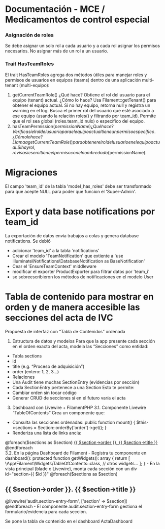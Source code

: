 # Documentación - MCE / Medicamentos de control especial

### Asignación de roles

Se debe asignar un solo rol a cada usuario y a cada rol asignar los permisos necesarios. No asignar más de un rol a un usuario.

### Trait HasTeamRoles

El trait HasTeamRoles agrega dos métodos útiles para manejar roles y permisos de usuarios en equipos (teams) dentro de una aplicación multi-tenant (multi-equipo):

1. getCurrentTeamRole()
¿Qué hace?
Obtiene el rol del usuario para el equipo (tenant) actual.
¿Cómo lo hace?
Usa Filament::getTenant() para obtener el equipo actual.
Si no hay equipo, retorna null y registra un warning en el log.
Busca el primer rol del usuario que esté asociado a ese equipo (usando la relación roles() y filtrando por team_id).
Permite que el rol sea global (roles.team_id nulo) o específico del equipo.
2. hasTeamPermission($permissionName)
¿Qué hace?
Verifica si el rol del usuario para el equipo actual tiene un permiso específico.
¿Cómo lo hace?
Llama a getCurrentTeamRole() para obtener el rol del usuario en el equipo actual.
Si hay rol, revisa si ese rol tiene el permiso con el nombre dado ($permissionName).

# Migraciones

El campo 'team_id' de la tabla 'model_has_roles' debe ser transformado para que acepte NULL para poder que funcion el 'Super-Admin'.

# Export y data base notifications por team_id

La exportación de datos envía trabajos a colas y genera database notifications. Se debió
- adicionar 'team_id' a la tabla 'notifications'
- Crear el modelo 'TeamNotification' que extiente a 'use Illuminate\Notifications\DatabaseNotification as BaseNotification'
- Cear el 'EnsureTeamContext' middleware
- modificar el exporter ProductExporter para filtrar datos por 'team_i'
- se sobreescribieron los métodos de notificaciones en el modelo User

# Tabla de contenido para mostrar en orden y de manera accesible las secciones del acta de IVC
Propuesta de interfaz con “Tabla de Contenidos” ordenada
1. Estructura de datos y modelos
Para que la app presente cada sección en el orden exacto del acta, modela las “Secciones” como entidad:
- Tabla sections
- id
- title (e.g. “Proceso de adquisición”)
- order (entero: 1, 2, 3…)
- Relaciones
- Una Audit tiene muchas SectionEntry (evidencias por sección)
- Cada SectionEntry pertenece a una Section
Esto te permite:
- Cambiar orden sin tocar código
- Generar CRUD de secciones si en el futuro varía el acta
3. Dashboard con Livewire + FilamentPHP
3.1. Componente Livewire “TableOfContents”
Crea un componente que:
- Consulta las secciones ordenadas:
public function mount()
{
    $this->sections = Section::orderBy('order')->get();
}
- Renderiza una lista de links ancla:
<div class="space-y-2">
  @foreach($sections as $section)
    <a href="#section-{{ $section->id }}"
       class="block px-2 py-1 hover:bg-gray-100 rounded">
      {{ $section->order }}. {{ $section->title }}
    </a>
  @endforeach
</div>
3.2. En la página Dashboard de Filament
- Registra tu componente en dashboard():
protected function getWidgets(): array
{
    return [
        \App\Filament\Widgets\TableOfContents::class,
        // otros widgets…
    ];
}
- En la vista principal (blade o Livewire), monta cada sección con un div id="section-{{ $id }}"
@foreach($sections as $section)
  <div id="section-{{ $section->id }}" class="mt-8">
    <h2 class="text-xl font-bold">{{ $section->order }}. {{ $section->title }}</h2>
    @livewire('audit.section-entry-form', ['section' => $section])
  </div>
@endforeach
- El componente audit.section-entry-form gestiona el formulario/evidencia para cada sección.

Se pone la tabla de contenido en el dashboard ActaDashboard